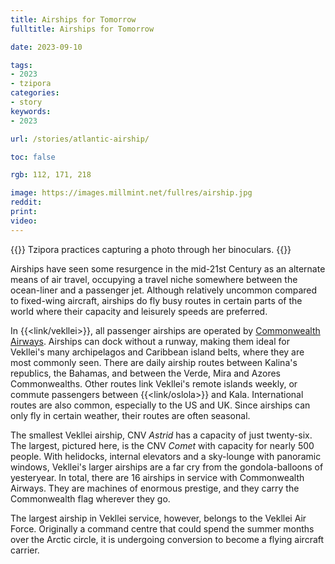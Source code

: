 ```yaml
---
title: Airships for Tomorrow
fulltitle: Airships for Tomorrow

date: 2023-09-10

tags:
- 2023
- tzipora
categories:
- story
keywords:
- 2023

url: /stories/atlantic-airship/

toc: false

rgb: 112, 171, 218

image: https://images.millmint.net/fullres/airship.jpg
reddit:
print:
video:
---
```

{{<note caption>}}
Tzipora practices capturing a photo through her binoculars.
{{</note>}}

Airships have seen some resurgence in the mid-21st Century as an alternate means of air travel, occupying a travel niche somewhere between the ocean-liner and a passenger jet. Although relatively uncommon compared to fixed-wing aircraft, airships do fly busy routes in certain parts of the world where their capacity and leisurely speeds are preferred.

In {{<link/vekllei>}}, all passenger airships are operated by [Commonwealth Airways](/air/). Airships can dock without a runway, making them ideal for Vekllei's many archipelagos and Caribbean island belts, where they are most commonly seen. There are daily airship routes between Kalina's republics, the Bahamas, and between the Verde, Mira and Azores Commonwealths. Other routes link Vekllei's remote islands weekly, or commute passengers between {{<link/oslola>}} and Kala. International routes are also common, especially to the US and UK. Since airships can only fly in certain weather, their routes are often seasonal.

The smallest Vekllei airship, CNV *Astrid* has a capacity of just twenty-six. The largest, pictured here, is the CNV *Comet* with capacity for nearly 500 people. With helidocks, internal elevators and a sky-lounge with panoramic windows, Vekllei's larger airships are a far cry from the gondola-balloons of yesteryear. In total, there are 16 airships in service with Commonwealth Airways. They are machines of enormous prestige, and they carry the Commonwealth flag wherever they go.

The largest airship in Vekllei service, however, belongs to the Vekllei Air Force. Originally a command centre that could spend the summer months over the Arctic circle, it is undergoing conversion to become a flying aircraft carrier.